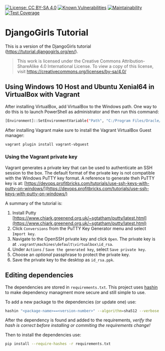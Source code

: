[![License: CC BY-SA 4.0](https://img.shields.io/badge/License-CC%20BY--SA%204.0-lightgrey.svg)](https://creativecommons.org/licenses/by-sa/4.0/)
[![Known Vulnerabilities](https://snyk.io/test/github/ductape/djangogirls/badge.svg?targetFile=requirements.txt)](https://snyk.io/test/github/ductape/djangogirls?targetFile=requirements.txt)
[![Maintainability](https://api.codeclimate.com/v1/badges/075d0d98c43a66850404/maintainability)](https://codeclimate.com/github/ductape/DjangoGirls/maintainability)
[![Test Coverage](https://api.codeclimate.com/v1/badges/075d0d98c43a66850404/test_coverage)](https://codeclimate.com/github/ductape/DjangoGirls/test_coverage)

# DjangoGirls Tutorial

This is a version of the DjangoGirls tutorial (<https://tutorial.djangogirls.org/en/>).
>This work is licensed under the Creative Commons Attribution-ShareAlike 4.0 International License. To view a copy of this license, visit <https://creativecommons.org/licenses/by-sa/4.0/>

## Using Windows 10 Host and Ubuntu Xenial64 in VirtualBox with Vagrant

After installing VirtualBox, add VirtualBox to the Windows path. One way to do this is to launch PowerShell as administrator and then run this command:

```sh
[Environment]::SetEnvironmentVariable("Path", "C:/Program Files/Oracle/VirtualBox;" + $env:Path, "Machine")
```

After installing Vagrant make sure to install the Vagrant VirtualBox Guest manager:

```sh
vagrant plugin install vagrant-vbguest
```

### Using the Vagrant private key

Vagrant generates a private key that can be used to authenticate an SSH session to the box. The default format of the private key is not compatible with the Windows PuTTY key format. A reference to generate theh PuTTY key is at: [https://devops.profitbricks.com/tutorials/use-ssh-keys-with-putty-on-windows/](https://devops.profitbricks.com/tutorials/use-ssh-keys-with-putty-on-windows/)

A summary of the tutorial is:
1. Install Putty [https://www.chiark.greenend.org.uk/~sgtatham/putty/latest.html](https://www.chiark.greenend.org.uk/~sgtatham/putty/latest.html)
2. Click `Conversions` from the PuTTY Key Generator menu and select `Import key`.
3. Navigate to the OpenSSH private key and click `Open`. The private key is at `.vagrant\machines\default\virtualbox\id_rsa`.
4. Under `Actions` / `Save the generated key`, select `Save private key`.
5. Choose an *optional* passphrase to protect the private key.
6. Save the private key to the desktop as `id_rsa.ppk`.

## Editing dependencies

The dependencies are stored in `requirements.txt`. This project uses [hashin](https://pypi.python.org/pypi/hashin) to make dependency managment more secure and still simple to use.

To add a new package to the dependencies (or update one) use:

```sh
hashin "<package-name>==<version-number>" --algorithm=sha512 --verbose --python-version $(python3 --version | cut -d' ' -f2 | cut -d'.' -f1-2)
```

After the dependency is found and added to the requirements, *verify the hash is correct before installing or commiting the requirements change!*

Then to install the dependencies use:

```sh
pip install --require-hashes -r requirements.txt
```
